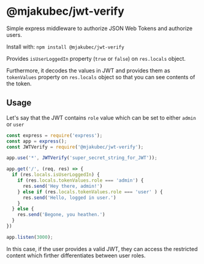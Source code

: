 # @mjakubec/jwt-verify

Simple express middleware to authorize JSON Web Tokens and authorize users.

Install with: ``npm install @mjakubec/jwt-verify`` 

Provides `isUserLoggedIn` property (`true` or `false`) on `res.locals` object.

Furthermore, it decodes the values in JWT and provides them as `tokenValues` property on `res.locals` object so that you can see contents of the token.

## Usage

Let's say that the JWT contains `role` value which can be set to either `admin` or `user`

```js
const express = require('express');
const app = express();
const JWTVerify = require('@mjakubec/jwt-verify');

app.use('*', JWTVerify('super_secret_string_for_JWT'));

app.get('/', (req, res) => {
  if (res.locals.isUserLoggedIn) {
    if (res.locals.tokenValues.role === 'admin') { 
      res.send('Hey there, admin!')
    } else if (res.locals.tokenValues.role === 'user' ) {
      res.send('Hello, logged in user.')
    }
  } else {
    res.send('Begone, you heathen.')
  }
})

app.listen(3000);
```

In this case, if the user provides a valid JWT, they can access the restricted content which firther differentiates between user roles. 